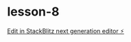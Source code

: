 # lesson-8

[Edit in StackBlitz next generation editor ⚡️](https://stackblitz.com/~/github.com/SapphireShy/lesson-8)